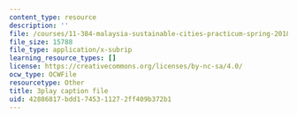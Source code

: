```yaml
---
content_type: resource
description: ''
file: /courses/11-384-malaysia-sustainable-cities-practicum-spring-2018/42886817bdd1745311272ff409b372b1_DUKQ2SogFf8.srt
file_size: 15788
file_type: application/x-subrip
learning_resource_types: []
license: https://creativecommons.org/licenses/by-nc-sa/4.0/
ocw_type: OCWFile
resourcetype: Other
title: 3play caption file
uid: 42886817-bdd1-7453-1127-2ff409b372b1
---
```

